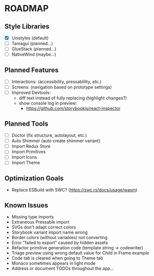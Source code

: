 # ROADMAP

## Style Libraries
- [x] Unistyles (default)
- [ ] Tamagui (planned...)
- [ ] GlueStack (planned...)
- [ ] NativeWind (maybe...)

## Planned Features
- [ ] Interactions: (accessibility, pressablility, etc.)
- [ ] Screens: (navigation based on prototype settings)
- [ ] Improved Devtools:
  - diff text instead of fully replacing (highlight changes?)
  - show console log in preview:
    - https://github.com/storybookjs/react-inspector

## Planned Tools
- [ ] Doctor (fix structure, autolayout, etc.)
- [ ] Auto Shimmer (auto create shimmer variant)
- [ ] Import Redux Store
- [ ] Import Primitives
- [ ] Import Icons
- [ ] Import Theme

## Optimization Goals
- Replace ESBuild with SWC? (https://swc.rs/docs/usage/wasm)

## Known Issues
- Missing type imports
- Extraneous Pressable import
- SVGs don't adapt correct colors
- Storybook variant import name wrong
- Border colors (without variables) not converting
- Error "failed to export" caused by hidden assets
- Refactor primitive generation code (template string -> codewriter)
- Triage preview using wrong default value for Child in Frame example
- Code tab is cleared when going to Theme tab
- Monaco sometimes appears in light mode
- Address or document TODOs throughout the app...
